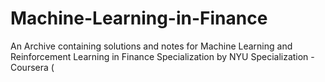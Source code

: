 # Machine-Learning-in-Finance
An Archive containing solutions and notes for Machine Learning and Reinforcement Learning in Finance Specialization by NYU Specialization - Coursera (
